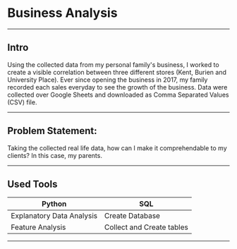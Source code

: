 # Business Analysis

--- 

## Intro

Using the collected data from my personal family's business, I worked to create a visible correlation between three different stores (Kent, Burien and University Place). Ever since opening the business in 2017, my family recorded each sales everyday to see the growth of the business. Data were collected over Google Sheets and downloaded as Comma Separated Values (CSV) file. 

---
## Problem Statement:

Taking the collected real life data, how can I make it comprehendable to my clients? In this case, my parents.

---

## Used Tools

| Python          | SQL    |
|-------------------|---------------|
| Explanatory Data Analysis | Create Database |
| Feature Analysis | Collect and Create tables |

---


